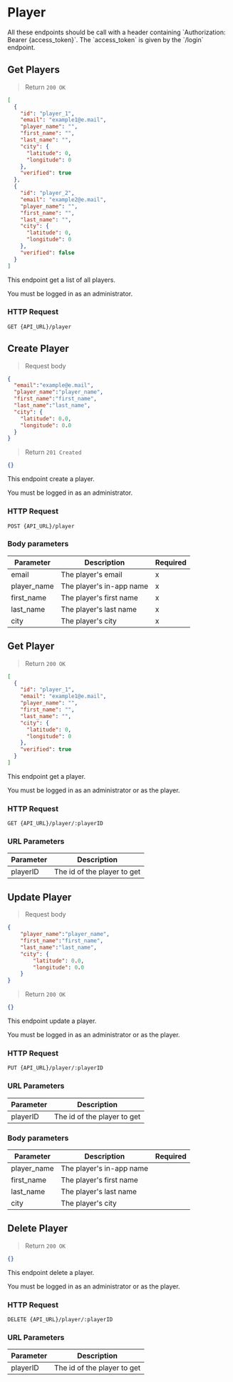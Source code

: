 # Player

<aside class="notice">
    All these endpoints should be call with a header containing `Authorization: Bearer {access_token}`.
    The `access_token` is given by the `/login` endpoint.
</aside>


## Get Players

> Return `200 OK`

```json
[
  {
    "id": "player_1", 
    "email": "example1@e.mail",
    "player_name": "",
    "first_name": "",
    "last_name": "",
    "city": {
      "latitude": 0,
      "longitude": 0
    },
    "verified": true
  },
  {
    "id": "player_2",
    "email": "example2@e.mail",
    "player_name": "",
    "first_name": "",
    "last_name": "",
    "city": {
      "latitude": 0,
      "longitude": 0
    },
    "verified": false
  }
]
```

This endpoint get a list of all players.

<aside class="notice">
    You must be logged in as an administrator.
</aside>

### HTTP Request

`GET {API_URL}/player`


## Create Player

> Request body

```json
{
  "email":"example@e.mail",
  "player_name":"player_name",
  "first_name":"first_name",
  "last_name":"last_name",
  "city": {
    "latitude": 0.0,
    "longitude": 0.0
  }
}
```

> Return `201 Created`

```json
{}
```

This endpoint create a player.

<aside class="notice">
    You must be logged in as an administrator.
</aside>

### HTTP Request

`POST {API_URL}/player`

### Body parameters

Parameter | Description | Required
--------- | ----------- | --------
email | The player's email | x
player_name | The player's in-app name | x
first_name | The player's first name | x
last_name | The player's last name | x
city | The player's city | x


## Get Player

> Return `200 OK`

```json
[
  {
    "id": "player_1",
    "email": "example1@e.mail",
    "player_name": "",
    "first_name": "",
    "last_name": "",
    "city": {
      "latitude": 0,
      "longitude": 0
    },
    "verified": true
  }
]
```

This endpoint get a player.

<aside class="notice">
    You must be logged in as an administrator or as the player.
</aside>

### HTTP Request

`GET {API_URL}/player/:playerID`

### URL Parameters

Parameter | Description
--------- | -----------
playerID | The id of the player to get


## Update Player

> Request body

```json
{
    "player_name":"player_name",
    "first_name":"first_name",
    "last_name":"last_name",
    "city": {
        "latitude": 0.0,
        "longitude": 0.0
    }
}
```

> Return `200 OK`

```json
{}
```

This endpoint update a player.

<aside class="notice">
    You must be logged in as an administrator or as the player.
</aside>

### HTTP Request

`PUT {API_URL}/player/:playerID`

### URL Parameters

Parameter | Description
--------- | -----------
playerID | The id of the player to get

### Body parameters

Parameter | Description | Required
--------- | ----------- | --------
player_name | The player's in-app name | 
first_name | The player's first name | 
last_name | The player's last name | 
city | The player's city | 


## Delete Player

> Return `200 OK`

```json
{}
```

This endpoint delete a player.

<aside class="notice">
    You must be logged in as an administrator or as the player.
</aside>

### HTTP Request

`DELETE {API_URL}/player/:playerID`

### URL Parameters

Parameter | Description
--------- | -----------
playerID | The id of the player to get
